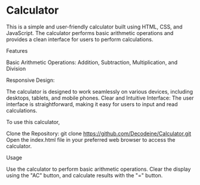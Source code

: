 # Calculator
This is a simple and user-friendly calculator built using HTML, CSS, and JavaScript. 
The calculator performs basic arithmetic operations and provides a clean interface for users to perform calculations.

Features

Basic Arithmetic Operations: Addition, Subtraction, Multiplication, and Division

Responsive Design: 

The calculator is designed to work seamlessly on various devices, including desktops, tablets, and mobile phones.
Clear and Intuitive Interface: The user interface is straightforward, making it easy for users to input and read calculations.

To use this calculator,

Clone the Repository: git clone https://github.com/Decodeine/Calculator.git
Open the index.html file in your preferred web browser to access the calculator.

Usage


Use the calculator to perform basic arithmetic operations.
Clear the display using the "AC" button, and calculate results with the "=" button.

